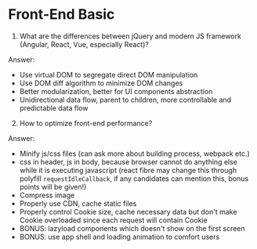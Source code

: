 # Front-End Basic
1. What are the differences between jQuery and modern JS framework (Angular, React, Vue, especially React)?

Answer:
* Use virtual DOM to segregate direct DOM manipulation
* Use DOM diff algorithm to minimize DOM changes
* Better modularization, better for UI components abstraction
* Unidirectional data flow, parent to children, more controllable and predictable data flow

2. How to optimize front-end performance?

Answer:
* Minify js/css files (can ask more about building process, webpack etc.)
* css in header, js in body, because browser cannot do anything else while it is executing javascript (react fibre may change this through polyfill `requestIdleCallback`, if any candidates can mention this, bonus points will be given!)
* Compress image
* Properly use CDN, cache static files
* Properly control Cookie size, cache necessary data but don't make Cookie overloaded since each request will contain Cookie
* BONUS: lazyload components which doesn't show on the first screen
* BONUS: use app shell and loading animation to comfort users